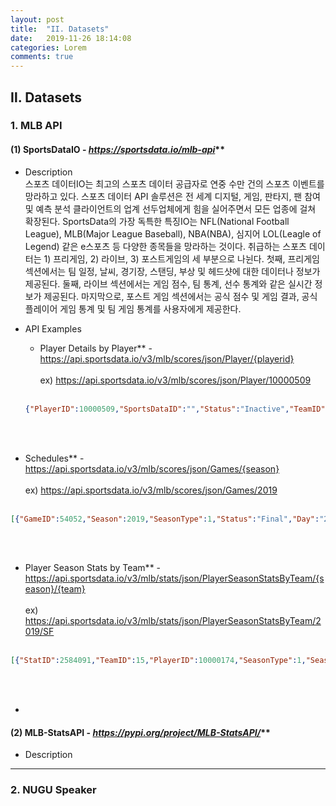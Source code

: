 ```yaml
---
layout: post
title:  "II. Datasets"
date:   2019-11-26 18:14:08
categories: Lorem
comments: true
---
```


## Ⅱ. Datasets

### 1. MLB API <br>
#### (1) SportsDataIO - _https://sportsdata.io/mlb-api_** <br>
- Description <br>
스포츠 데이터IO는 최고의 스포츠 데이터 공급자로 연중 수만 건의 스포츠 이벤트를 망라하고 있다. 스포츠 데이터 API 솔루션은 전 세계 디지털, 게임, 판타지, 팬 참여 및 예측 분석 클라이언트의 업계 선두업체에게 힘을 실어주면서 모든 업종에 걸쳐 확장된다. SportsData의 가장 독특한 특징IO는 NFL(National Football League), MLB(Major League Baseball), NBA(NBA), 심지어 LOL(Leagle of Legend) 같은 e스포츠 등 다양한 종목들을 망라하는 것이다. 취급하는 스포츠 데이터는 1) 프리게임, 2) 라이브, 3) 포스트게임의 세 부분으로 나뉜다. 첫째, 프리게임 섹션에서는 팀 일정, 날씨, 경기장, 스탠딩, 부상 및 헤드샷에 대한 데이터나 정보가 제공된다. 둘째, 라이브 섹션에서는 게임 점수, 팀 통계, 선수 통계와 같은 실시간 정보가 제공된다. 마지막으로, 포스트 게임 섹션에서는 공식 점수 및 게임 결과, 공식 플레이어 게임 통계 및 팀 게임 통계를 사용자에게 제공한다. 

- API Examples
  - Player Details by Player** - https://api.sportsdata.io/v3/mlb/scores/json/Player/{playerid} <br><br>
  ex)  https://api.sportsdata.io/v3/mlb/scores/json/Player/10000509 <br><br>
  ```json
  {"PlayerID":10000509,"SportsDataID":"","Status":"Inactive","TeamID":null,"Team":null,"Jersey":51,"PositionCategory":"P","Position":"RP","MLBAMID":430630,"FirstName":"Jason","LastName":"Frasor","BatHand":"R","ThrowHand":"R","Height":70,"Weight":180,"BirthDate":"1977-08-09T00:00:00","BirthCity":"Chicago","BirthState":"IL","BirthCountry":"USA","HighSchool":null,"College":"Southern Illinois","ProDebut":null,"Salary":1750000,"PhotoUrl":"https:\/\/s3-us-west-2.amazonaws.com\/static.fantasydata.com\/headshots\/mlb\/low-res\/10000509.png","SportRadarPlayerID":"6d9e4f65-7826-4fae-a0f6-fc46a0f7a252","RotoworldPlayerID":3849,"RotoWirePlayerID":null,"FantasyAlarmPlayerID":101305,"StatsPlayerID":null,"SportsDirectPlayerID":null,"XmlTeamPlayerID":3186,"InjuryStatus":"Scrambled","InjuryBodyPart":"Scrambled","InjuryStartDate":null,"InjuryNotes":"Scrambled","FanDuelPlayerID":5621,"DraftKingsPlayerID":198747,"YahooPlayerID":7310,"UpcomingGameID":null,"FanDuelName":null,"DraftKingsName":"Jason Frasor","YahooName":null,"GlobalTeamID":0,"FantasyDraftName":null,"FantasyDraftPlayerID":null,"Experience":"12","UsaTodayPlayerID":null,"UsaTodayHeadshotUrl":null,"UsaTodayHeadshotNoBackgroundUrl":null,"UsaTodayHeadshotUpdated":null,"UsaTodayHeadshotNoBackgroundUpdated":null}
  ```
<br><br>
  
  - Schedules** - https://api.sportsdata.io/v3/mlb/scores/json/Games/{season} <br><br>
  ex) https://api.sportsdata.io/v3/mlb/scores/json/Games/2019 <br><br>
  ```json
  [{"GameID":54052,"Season":2019,"SeasonType":1,"Status":"Final","Day":"2019-03-20T00:00:00","DateTime":"2019-03-20T05:35:00","AwayTeam":"SEA","HomeTeam":"OAK","AwayTeamID":13,"HomeTeamID":24,"RescheduledGameID":null,"StadiumID":69,"Channel":"ESPN","Inning":9,"InningHalf":"B","AwayTeamRuns":14,"HomeTeamRuns":11,"AwayTeamHits":11,"HomeTeamHits":14,"AwayTeamErrors":3,"HomeTeamErrors":0,"WinningPitcherID":10003325,"LosingPitcherID":10000694,"SavingPitcherID":10001121,"Attendance":null,"AwayTeamProbablePitcherID":10003325,"HomeTeamProbablePitcherID":10000694,"Outs":null,"Balls":null,"Strikes":null,"CurrentPitcherID":null,"CurrentHitterID":null,"AwayTeamStartingPitcherID":10003325,"HomeTeamStartingPitcherID":10000694,"CurrentPitchingTeamID":null,"CurrentHittingTeamID":null,"PointSpread":-2.4,"OverUnder":14.4,"AwayTeamMoneyLine":231,"HomeTeamMoneyLine":-250,"ForecastTempLow":88,"ForecastTempHigh":101,"ForecastDescription":"Scrambled","ForecastWindChill":101,"ForecastWindSpeed":13,"ForecastWindDirection":386,"RescheduledFromGameID":null,"RunnerOnFirst":null,"RunnerOnSecond":null,"RunnerOnThird":null,"AwayTeamStartingPitcher":"Scrambled","HomeTeamStartingPitcher":"Scrambled","CurrentPitcher":"Scrambled","CurrentHitter":"Scrambled","WinningPitcher":"Scrambled","LosingPitcher":"Scrambled","SavingPitcher":"Scrambled","DueUpHitterID1":null,"DueUpHitterID2":null,"DueUpHitterID3":null,"GlobalGameID":10054052,"GlobalAwayTeamID":10000013,"GlobalHomeTeamID":10000024,"PointSpreadAwayTeamMoneyLine":-263,"PointSpreadHomeTeamMoneyLine":237,"LastPlay":"Scrambled","IsClosed":true,"Updated":"2019-03-20T22:20:03","GameEndDateTime":"2019-03-20T09:02:27","HomeRotationNumber":null,"AwayRotationNumber":null,"Innings":[]},
  ```
  <br><br>
  
  - Player Season Stats by Team** - https://api.sportsdata.io/v3/mlb/stats/json/PlayerSeasonStatsByTeam/{season}/{team} <br><br>
  ex) https://api.sportsdata.io/v3/mlb/stats/json/PlayerSeasonStatsByTeam/2019/SF <br><br>
  ```json
  [{"StatID":2584091,"TeamID":15,"PlayerID":10000174,"SeasonType":1,"Season":2019,"Name":"Pablo Sandoval","Team":"SF","Position":"3B","PositionCategory":"IF","Started":55,"BattingOrder":null,"GlobalTeamID":10000015,"AverageDraftPosition":null,"Updated":"2019-12-12T03:24:28","Games":108,"FantasyPoints":332.4,"AtBats":372.1,"Runs":57.5,"Hits":99.9,"Singles":49.2,"Doubles":31.5,"Triples":0.0,"HomeRuns":19.2,"RunsBattedIn":56.1,"BattingAverage":0.5,"Outs":272.2,"Strikeouts":91.7,"Walks":24.6,"HitByPitch":1.9,"Sacrifices":9.4,"SacrificeFlies":5.6,"GroundIntoDoublePlay":10.9,"StolenBases":1.9,"CaughtStealing":0.0,"PitchesSeen":1558.2,"OnBasePercentage":0.6,"SluggingPercentage":0.9,"OnBasePlusSlugging":1.5,"Errors":11.2,"Wins":0.0,"Losses":0.0,"Saves":0.0,"InningsPitchedDecimal":1.9,"TotalOutsPitched":5.6,"InningsPitchedFull":1.9,"InningsPitchedOuts":0.0,"EarnedRunAverage":0.0,"PitchingHits":0.0,"PitchingRuns":0.0,"PitchingEarnedRuns":0.0,"PitchingWalks":0.0,"PitchingStrikeouts":0.0,"PitchingHomeRuns":0.0,"PitchesThrown":13.7,"PitchesThrownStrikes":13.1,"WalksHitsPerInningsPitched":0.0,"PitchingBattingAverageAgainst":0.0,"GrandSlams":0.0,"FantasyPointsFanDuel":1032.7,"FantasyPointsDraftKings":782.5,"FantasyPointsYahoo":661.2,"PlateAppearances":402.2,"TotalBases":188.8,"FlyOuts":28.7,"GroundOuts":82.1,"LineOuts":17.8,"PopOuts":16.4,"IntentionalWalks":3.7,"ReachedOnError":7.5,"BallsInPlay":265.4,"BattingAverageOnBallsInPlay":0.6,"WeightedOnBasePercentage":0.7,"PitchingSingles":0.0,"PitchingDoubles":0.0,"PitchingTriples":0.0,"PitchingGrandSlams":0.0,"PitchingHitByPitch":1.9,"PitchingSacrifices":0.0,"PitchingSacrificeFlies":0.0,"PitchingGroundIntoDoublePlay":1.9,"PitchingCompleteGames":0.0,"PitchingShutOuts":0.0,"PitchingNoHitters":0.0,"PitchingPerfectGames":0.0,"PitchingPlateAppearances":5.6,"PitchingTotalBases":0.0,"PitchingFlyOuts":1.9,"PitchingGroundOuts":0.0,"PitchingLineOuts":0.0,"PitchingPopOuts":0.0,"PitchingIntentionalWalks":0.0,"PitchingReachedOnError":0.0,"PitchingCatchersInterference":0.0,"PitchingBallsInPlay":3.7,"PitchingOnBasePercentage":0.6,"PitchingSluggingPercentage":0.0,"PitchingOnBasePlusSlugging":0.6,"PitchingStrikeoutsPerNineInnings":0.0,"PitchingWalksPerNineInnings":0.0,"PitchingBattingAverageOnBallsInPlay":0.0,"PitchingWeightedOnBasePercentage":0.6,"DoublePlays":10.9,"PitchingDoublePlays":1.9,"BattingOrderConfirmed":true,"IsolatedPower":0.4,"FieldingIndependentPitching":11.6,"PitchingQualityStarts":0.0,"PitchingInningStarted":null,"LeftOnBase":145.0,"PitchingHolds":0.0,"PitchingBlownSaves":0.0,"SubstituteBattingOrder":null,"SubstituteBattingOrderSequence":null,"FantasyPointsFantasyDraft":782.5},
  ```
  
  <br><br>
  
  
  
  
  

  


  
  
  
  
  
  
  - 



#### (2) MLB-StatsAPI - _https://pypi.org/project/MLB-StatsAPI/_** <br>
- Description <br>







--- 
### 2. NUGU Speaker






